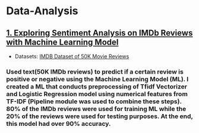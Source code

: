 # Data-Analysis

## [1. Exploring Sentiment Analysis on IMDb Reviews with Machine Learning Model](https://github.com/HelloJacob11/Data-Analysis/blob/main/Sentiment_Analysis.ipynb)
- Datasets: [IMDB Dataset of 50K Movie Reviews](https://www.kaggle.com/datasets/lakshmi25npathi/imdb-dataset-of-50k-movie-reviews)
###  Used text(50K IMDb reviews) to predict if a certain review is positive or negative using the Machine Learning Model (ML). I created a ML that conducts preprocessing of Tfidf Vectorizer and Logistic Regression model using numerical features from TF-IDF (Pipeline module was used to combine these steps). 80% of the IMDb reviews were used for training ML while the 20% of the reviews were used for testing purposes. At the end, this model had over 90% accuracy.

